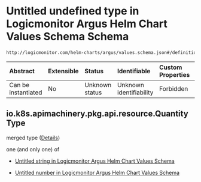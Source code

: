 # Untitled undefined type in Logicmonitor Argus Helm Chart Values Schema Schema

```txt
http://logicmonitor.com/helm-charts/argus/values.schema.json#/definitions/io.k8s.apimachinery.pkg.api.resource.Quantity
```



| Abstract            | Extensible | Status         | Identifiable            | Custom Properties | Additional Properties | Access Restrictions | Defined In                                                        |
| :------------------ | :--------- | :------------- | :---------------------- | :---------------- | :-------------------- | :------------------ | :---------------------------------------------------------------- |
| Can be instantiated | No         | Unknown status | Unknown identifiability | Forbidden         | Allowed               | none                | [values.schema.json\*](values.schema.json "open original schema") |

## io.k8s.apimachinery.pkg.api.resource.Quantity Type

merged type ([Details](values-definitions-iok8sapimachinerypkgapiresourcequantity.md))

one (and only one) of

*   [Untitled string in Logicmonitor Argus Helm Chart Values Schema](values-definitions-iok8sapimachinerypkgapiresourcequantity-oneof-0.md "check type definition")

*   [Untitled number in Logicmonitor Argus Helm Chart Values Schema](values-definitions-iok8sapimachinerypkgapiresourcequantity-oneof-1.md "check type definition")
